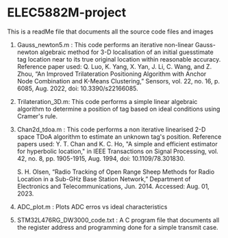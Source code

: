 # ELEC5882M-project
This is a readMe file that documents all the source code files and images

1)  Gauss_newton5.m : This code performs an iterative non-linear Gauss-newton algebraic method for 3-D localisation of an initial guesstimate tag location near to its true original location within reasonable accuracy.
Reference paper used: Q. Luo, K. Yang, X. Yan, J. Li, C. Wang, and Z. Zhou, “An Improved Trilateration Positioning Algorithm with Anchor Node Combination and K-Means Clustering,” Sensors, vol. 22, no. 16, p. 6085, Aug. 2022, doi: 10.3390/s22166085.

2) Trilateration_3D.m: This code performs a simple linear algebraic algorithm to determine a position of tag based on ideal conditions using Cramer's rule.

3) Chan2d_tdoa.m : This code performs a non iterative linearised 2-D space TDoA algorithm to estimate an unknown tag's position.
   Reference papers used: Y. T. Chan and K. C. Ho, "A simple and efficient estimator for hyperbolic location," in IEEE Transactions on Signal Processing, vol. 42,       no. 8, pp. 1905-1915, Aug. 1994, doi: 10.1109/78.301830. 

    S. H. Olsen, “Radio Tracking of Open Range Sheep Methods for Radio Location in a Sub-GHz Base Station Network,” Department of Electronics and Telecommunications,     Jun. 2014. Accessed: Aug. 01, 2023.

4) ADC_plot.m : Plots ADC erros vs ideal characteristics
5) STM32L476RG_DW3000_code.txt : A C program file that documents all the register address and programming done for a simple transmit case.
